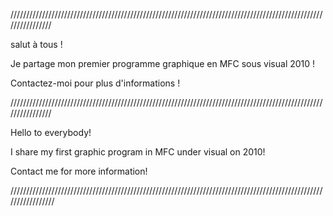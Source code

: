 ////////////////////////////////////////////////////////////////////////////////////////////////////////////////

salut à tous !

Je partage mon premier programme graphique en MFC sous visual 2010 !

Contactez-moi pour plus d'informations !

////////////////////////////////////////////////////////////////////////////////////////////////////////////////

Hello to everybody! 

I share my first graphic program in MFC under visual on 2010! 

Contact me for more information!

/////////////////////////////////////////////////////////////////////////////////////////////////////////////////
